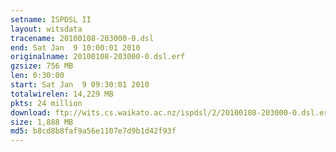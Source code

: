 ```yaml
---
setname: ISPDSL II
layout: witsdata
tracename: 20100108-203000-0.dsl
end: Sat Jan  9 10:00:01 2010
originalname: 20100108-203000-0.dsl.erf
gzsize: 756 MB
len: 0:30:00
start: Sat Jan  9 09:30:01 2010
totalwirelen: 14,229 MB
pkts: 24 million
download: ftp://wits.cs.waikato.ac.nz/ispdsl/2/20100108-203000-0.dsl.erf.gz
size: 1,888 MB
md5: b8cd8b8faf9a56e1107e7d9b1d42f93f
---
```

